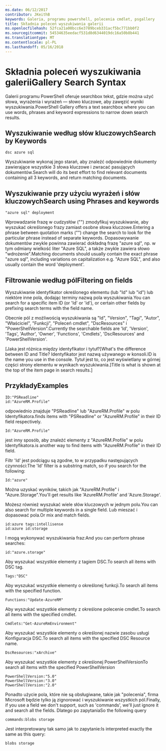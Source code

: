 ```yaml
---
ms.date: 06/12/2017
contributor: JKeithB
keywords: Galeria, programu powershell, polecenia cmdlet, psgallery
title: Składnia poleceń wyszukiwania galerii
ms.openlocfilehash: 52fca21a00bcc6e3789bceb331acf5bc771bb0f2
ms.sourcegitcommit: 54534635eedacf531d8d6344019dc16a50b8b441
ms.translationtype: MT
ms.contentlocale: pl-PL
ms.lasthandoff: 05/16/2018
---
```

# <a name="gallery-search-syntax"></a><span data-ttu-id="bdfeb-103">Składnia poleceń wyszukiwania galerii</span><span class="sxs-lookup"><span data-stu-id="bdfeb-103">Gallery Search Syntax</span></span>

<span data-ttu-id="bdfeb-104">Galerii programu PowerShell oferuje searchbox tekst, gdzie można użyć słowa, wyrażenia i wyrażeń — słowo kluczowe, aby zawęzić wyniki wyszukiwania.</span><span class="sxs-lookup"><span data-stu-id="bdfeb-104">PowerShell Gallery offers a text searchbox where you can use words, phrases and keyword expressions to narrow down search results.</span></span>

## <a name="search-by-keywords"></a><span data-ttu-id="bdfeb-105">Wyszukiwanie według słów kluczowych</span><span class="sxs-lookup"><span data-stu-id="bdfeb-105">Search by Keywords</span></span>

    dsc azure sql

<span data-ttu-id="bdfeb-106">Wyszukiwanie wykonaj jego starań, aby znaleźć odpowiednie dokumenty zawierające wszystkie 3 słowa kluczowe i zwracać pasujących dokumentów.</span><span class="sxs-lookup"><span data-stu-id="bdfeb-106">Search will do its best effort to find relevant documents containing all 3 keywords, and return matching documents.</span></span>

## <a name="search-using-phrases-and-keywords"></a><span data-ttu-id="bdfeb-107">Wyszukiwanie przy użyciu wyrażeń i słów kluczowych</span><span class="sxs-lookup"><span data-stu-id="bdfeb-107">Search using Phrases and keywords</span></span>

    "azure sql" deployment

<span data-ttu-id="bdfeb-108">Wprowadzanie frazę w cudzysłów ("") zmodyfikuj wyszukiwanie, aby wyszukać określonego frazy zamiast osobne słowa kluczowe.</span><span class="sxs-lookup"><span data-stu-id="bdfeb-108">Entering a phrase between quotation marks ("") change the search to look for the particular phrase instead of separate keywords.</span></span>
<span data-ttu-id="bdfeb-109">Dopasowywanie dokumentów zwykle powinna zawierać dokładną frazę "azure sql", np. w tym odmiany wielkość liter "Azure SQL", a także zwykle zawiera słowo "wdrożenie".</span><span class="sxs-lookup"><span data-stu-id="bdfeb-109">Matching documents should usually contain the exact phrase "azure sql", including variations on capitalization e.g. "Azure SQL", and also usually contain the word 'deployment'.</span></span>

## <a name="filtering-on-fields"></a><span data-ttu-id="bdfeb-110">Filtrowanie według pól</span><span class="sxs-lookup"><span data-stu-id="bdfeb-110">Filtering on fields</span></span>

<span data-ttu-id="bdfeb-111">Wyszukiwanie identyfikator określonego elementu (lub "Id" lub "id") lub niektóre inne pola, dodając terminy nazwą pola wyszukiwania.</span><span class="sxs-lookup"><span data-stu-id="bdfeb-111">You can search for a specific item ID (or 'Id' or 'id'), or certain other fields by prefixing search terms with the field name.</span></span>

<span data-ttu-id="bdfeb-112">Obecnie pól z możliwością wyszukiwania są "Id", "Version", "Tagi", "Autor", "Właściciel", "Funkcji", "Poleceń cmdlet", "DscResources" i "PowerShellVersion".</span><span class="sxs-lookup"><span data-stu-id="bdfeb-112">Currently the searchable fields are 'Id', 'Version', 'Tags', 'Author', 'Owner', 'Functions', 'Cmdlets', 'DscResources' and 'PowerShellVersion'.</span></span>

<span data-ttu-id="bdfeb-113">[Jaka jest różnica między identyfikator i tytuł?</span><span class="sxs-lookup"><span data-stu-id="bdfeb-113">[What's the difference between ID and Title?</span></span> <span data-ttu-id="bdfeb-114">Identyfikator jest nazwą używanego w konsoli.</span><span class="sxs-lookup"><span data-stu-id="bdfeb-114">ID is the name you use in the console.</span></span> <span data-ttu-id="bdfeb-115">Tytuł jest to, co jest wyświetlany w górnej części strony elementu w wynikach wyszukiwania.]</span><span class="sxs-lookup"><span data-stu-id="bdfeb-115">Title is what is shown at the top of the item page in search results.]</span></span>

## <a name="examples"></a><span data-ttu-id="bdfeb-116">Przykłady</span><span class="sxs-lookup"><span data-stu-id="bdfeb-116">Examples</span></span>

    ID:"PSReadline"
    id:"AzureRM.Profile"

<span data-ttu-id="bdfeb-117">odpowiednio znajduje "PSReadline" lub "AzureRM.Profile" w polu Identyfikatora.</span><span class="sxs-lookup"><span data-stu-id="bdfeb-117">finds items with "PSReadline" or "AzureRM.Profile" in their ID field respectively.</span></span>

    Id:"AzureRM.Profile"

<span data-ttu-id="bdfeb-118">jest inny sposób, aby znaleźć elementy z "AzureRM.Profile" w polu Identyfikatora.</span><span class="sxs-lookup"><span data-stu-id="bdfeb-118">is another way to find items with "AzureRM.Profile" in their ID field.</span></span>

<span data-ttu-id="bdfeb-119">Filtr 'Id' jest podciągu są zgodne, to w przypadku następujących czynności:</span><span class="sxs-lookup"><span data-stu-id="bdfeb-119">The 'Id' filter is a substring match, so if you search for the following:</span></span>

    Id:"azure"

<span data-ttu-id="bdfeb-120">Można uzyskać wyników, takich jak "AzureRM.Profile" i "Azure.Storage".</span><span class="sxs-lookup"><span data-stu-id="bdfeb-120">You'll get results like 'AzureRM.Profile' and 'Azure.Storage'.</span></span>

<span data-ttu-id="bdfeb-121">Możesz również wyszukać wiele słów kluczowych w jednym polu.</span><span class="sxs-lookup"><span data-stu-id="bdfeb-121">You can also search for multiple keywords in a single field.</span></span> <span data-ttu-id="bdfeb-122">Lub mieszać i dopasować pola.</span><span class="sxs-lookup"><span data-stu-id="bdfeb-122">Or mix and match fields.</span></span>

    id:azure tags:intellisense
    id:azure id:storage

<span data-ttu-id="bdfeb-123">I mogą wykonywać wyszukiwania fraz:</span><span class="sxs-lookup"><span data-stu-id="bdfeb-123">And you can perform phrase searches:</span></span>

    id:"azure.storage"


<span data-ttu-id="bdfeb-124">Aby wyszukać wszystkie elementy z tagiem DSC.</span><span class="sxs-lookup"><span data-stu-id="bdfeb-124">To search all items with DSC tag.</span></span>

    Tags:"DSC"

<span data-ttu-id="bdfeb-125">Aby wyszukać wszystkie elementy o określonej funkcji.</span><span class="sxs-lookup"><span data-stu-id="bdfeb-125">To search all items with the specified function.</span></span>

    Functions:"Update-AzureRM"

<span data-ttu-id="bdfeb-126">Aby wyszukać wszystkie elementy z określone polecenie cmdlet.</span><span class="sxs-lookup"><span data-stu-id="bdfeb-126">To search all items with the specified cmdlet.</span></span>

    Cmdlets:"Get-AzureRmEnvironment"

<span data-ttu-id="bdfeb-127">Aby wyszukać wszystkie elementy o określonej nazwie zasobu usługi Konfiguracja DSC.</span><span class="sxs-lookup"><span data-stu-id="bdfeb-127">To search all items with the specified DSC Resource name.</span></span>

    DscResources:"xArchive"

<span data-ttu-id="bdfeb-128">Aby wyszukać wszystkie elementy z określonej PowerShellVersion</span><span class="sxs-lookup"><span data-stu-id="bdfeb-128">To search all items with the specified PowerShellVersion</span></span>

    PowerShellVersion:"5.0"
    PowerShellVersion:"3.0"
    PowerShellVersion:"2.0"


<span data-ttu-id="bdfeb-129">Ponadto użycie pola, które nie są obsługiwane, takie jak "polecenia", firma Microsoft będzie tylko ją zignorować i wyszukiwanie wszystkich pól.</span><span class="sxs-lookup"><span data-stu-id="bdfeb-129">Finally, if you use a field we don't support, such as 'commands', we'll just ignore it and search all the fields.</span></span> <span data-ttu-id="bdfeb-130">Dlatego po zapytania</span><span class="sxs-lookup"><span data-stu-id="bdfeb-130">So the following query</span></span>

    commands:blobs storage

<span data-ttu-id="bdfeb-131">Jest interpretowany tak samo jak to zapytanie:</span><span class="sxs-lookup"><span data-stu-id="bdfeb-131">Is interpreted exactly the same as this query:</span></span>

    blobs storage